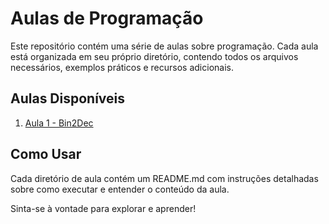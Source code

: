 # Aulas de Programação

Este repositório contém uma série de aulas sobre programação. Cada aula está organizada em seu próprio diretório, contendo todos os arquivos necessários, exemplos práticos e recursos adicionais.

## Aulas Disponíveis

1. [Aula 1 - Bin2Dec](./Aula%201%20-%20Bin2Dec)


## Como Usar

Cada diretório de aula contém um README.md com instruções detalhadas sobre como executar e entender o conteúdo da aula.

Sinta-se à vontade para explorar e aprender!
